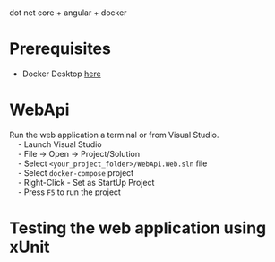 # 
dot net core + angular + docker

# Prerequisites
- Docker Desktop [here][1]

# WebApi
Run the web application a terminal or from Visual Studio.  
&nbsp;&nbsp;&nbsp;&nbsp;- Launch Visual Studio  
&nbsp;&nbsp;&nbsp;&nbsp;- File -> Open -> Project/Solution  
&nbsp;&nbsp;&nbsp;&nbsp;- Select `<your_project_folder>/WebApi.Web.sln` file  
&nbsp;&nbsp;&nbsp;&nbsp;- Select `docker-compose` project  
&nbsp;&nbsp;&nbsp;&nbsp;- Right-Click - Set as StartUp Project  
&nbsp;&nbsp;&nbsp;&nbsp;- Press `F5` to run the project

# Testing the web application using xUnit

[1]: https://download.docker.com/win/stable/Docker%20Desktop%20Installer.exe
